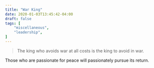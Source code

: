 ```yaml
---
title: "War King"
date: 2020-01-03T13:45:42-04:00
draft: false
tags: [
	"miscellaneous", 
	"leadership",
]
---
```

> The king who avoids war at all costs is the king to avoid in war.

Those who are passionate for peace will passionately pursue its return.
